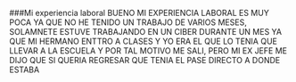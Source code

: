###Mi experiencia laboral
BUENO MI EXPERIENCIA LABORAL ES MUY POCA YA QUE NO HE TENIDO UN TRABAJO DE VARIOS MESES, SOLAMNETE ESTUVE TRABAJANDO EN UN CIBER DURANTE UN MES
YA QUE MI HERMANO ENTTRO A CLASES Y YO ERA EL QUE LO TENIA QUE LLEVAR A LA ESCUELA Y POR TAL MOTIVO ME SALI, PERO MI EX JEFE ME DIJO QUE SI QUERIA REGRESAR 
QUE TENIA EL PASE DIRECTO A DONDE ESTABA 
